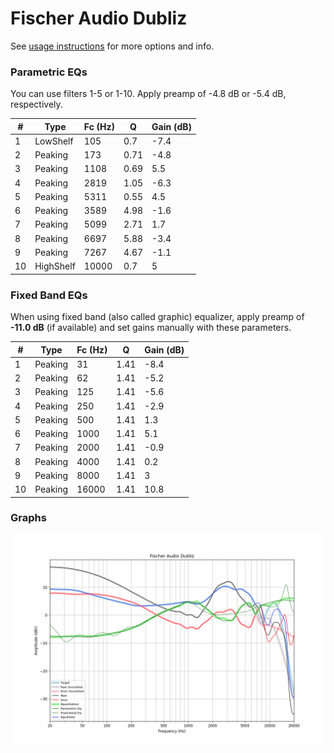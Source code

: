 # Fischer Audio Dubliz
See [usage instructions](https://github.com/jaakkopasanen/AutoEq#usage) for more options and info.

### Parametric EQs
You can use filters 1-5 or 1-10. Apply preamp of -4.8 dB or -5.4 dB, respectively.

|   # | Type      |   Fc (Hz) |    Q |   Gain (dB) |
|-----|-----------|-----------|------|-------------|
|   1 | LowShelf  |       105 | 0.7  |        -7.4 |
|   2 | Peaking   |       173 | 0.71 |        -4.8 |
|   3 | Peaking   |      1108 | 0.69 |         5.5 |
|   4 | Peaking   |      2819 | 1.05 |        -6.3 |
|   5 | Peaking   |      5311 | 0.55 |         4.5 |
|   6 | Peaking   |      3589 | 4.98 |        -1.6 |
|   7 | Peaking   |      5099 | 2.71 |         1.7 |
|   8 | Peaking   |      6697 | 5.88 |        -3.4 |
|   9 | Peaking   |      7267 | 4.67 |        -1.1 |
|  10 | HighShelf |     10000 | 0.7  |         5   |

### Fixed Band EQs
When using fixed band (also called graphic) equalizer, apply preamp of **-11.0 dB** (if available) and set gains manually with these parameters.

|   # | Type    |   Fc (Hz) |    Q |   Gain (dB) |
|-----|---------|-----------|------|-------------|
|   1 | Peaking |        31 | 1.41 |        -8.4 |
|   2 | Peaking |        62 | 1.41 |        -5.2 |
|   3 | Peaking |       125 | 1.41 |        -5.6 |
|   4 | Peaking |       250 | 1.41 |        -2.9 |
|   5 | Peaking |       500 | 1.41 |         1.3 |
|   6 | Peaking |      1000 | 1.41 |         5.1 |
|   7 | Peaking |      2000 | 1.41 |        -0.9 |
|   8 | Peaking |      4000 | 1.41 |         0.2 |
|   9 | Peaking |      8000 | 1.41 |         3   |
|  10 | Peaking |     16000 | 1.41 |        10.8 |

### Graphs
![](./Fischer%20Audio%20Dubliz.png)

